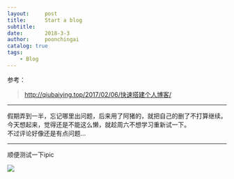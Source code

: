```yaml
---
layout:     post
title:      Start a blog
subtitle:   
date:       2018-3-3
author:     poonchingai
catalog: true
tags:
    - Blog
---
```



参考：  
>http://qiubaiying.top/2017/02/06/快速搭建个人博客/  


---


假期弄到一半，忘记哪里出问题，后来用了阿猪的，就把自己的删了不打算继续。  
今天想起来，觉得还是不能这么懒，就趁周六不想学习重新试一下。  
不过评论好像还是有点问题...    


---

顺便测试一下ipic

![](https://ws3.sinaimg.cn/large/006tNc79ly1fozmr5n1eqj30go0f1di5.jpg)